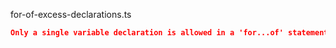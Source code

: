 for-of-excess-declarations.ts
```json
Only a single variable declaration is allowed in a 'for...of' statement.
```

